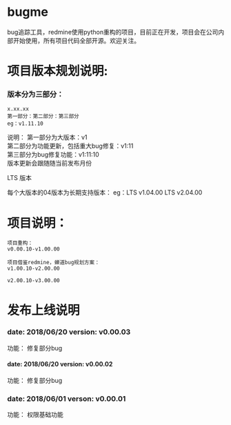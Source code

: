 # bugme
bug追踪工具，redmine使用python重构的项目，目前正在开发，项目会在公司内部开始使用，所有项目代码全部开源。欢迎关注。

# 项目版本规划说明:	
### 版本分为三部分：
	x.xx.xx
	第一部分：第二部分：第三部分
	eg：v1.11.10
说明： 
第一部分为大版本：v1  
第二部分为功能更新，包括重大bug修复：v1:11  
第三部分为bug修复功能：v1:11:10  
版本更新会跟随随当前发布月份  

LTS 版本

每个大版本的04版本为长期支持版本： 
eg：LTS v1.04.00
LTS v2.04.00

# 项目说明：
	项目重构：
	v0.00.10-v1.00.00

	项目借鉴redmine，蝉道bug规划方案：
	v1.00.10-v2.00.00

	v2.00.10-v3.00.00

# 发布上线说明

### date: 2018/06/20	version: v0.00.03
功能：
修复部分bug

#### date: 2018/06/20 	version: v0.00.02
功能：
修复部分bug

### date: 2018/06/01	verson: v0.00.01
功能：
权限基础功能
